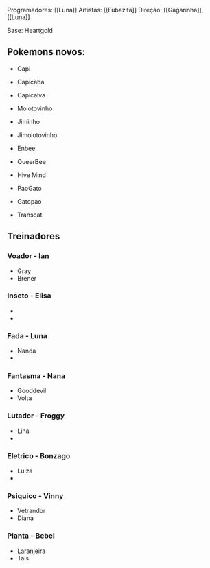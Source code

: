 Programadores: [[Luna]]
Artistas: [[Fubazita]]
Direção: [[Gagarinha]], [[Luna]]


Base: Heartgold


## Pokemons novos:
- Capi
- Capicaba
- Capicalva

- Molotovinho
- Jiminho
- Jimolotovinho

- Enbee
- QueerBee
- Hive Mind

- PaoGato
- Gatopao
- Transcat




## Treinadores
### Voador - Ian
- Gray
- Brener
### Inseto - Elisa
- 
- 
### Fada - Luna
- Nanda
- 
### Fantasma - Nana
- Gooddevil
- Volta
### Lutador - Froggy
- Lina
- 
### Eletrico - Bonzago
- Luiza
- 
### Psiquico - Vinny
- Vetrandor
- Diana
### Planta - Bebel
- Laranjeira
- Tais